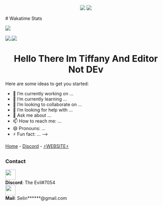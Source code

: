 <p align="center">
  <img src="https://github-readme-stats.vercel.app/api?username=Selinvictor&show_icons=true&count_private=true&include_all_commits=true&hide_border=true"/>
  <img src="https://github-readme-stats.vercel.app/api/top-langs/?username=Selinvictor&layout=compact&count_private=true&include_all_commits=true&hide_border=true&langs_count=10"/>
</p>
# Wakatime Stats

![](https://github-readme-stats.vercel.app/api/wakatime?username=Selinvictor&range=last_year&layout=compact&theme=radical)

<a href="https://github.com/anuraghazra/github-readme-stats">
  <img align="center" src="https://github-readme-stats.vercel.app/api/pin/?username=Selinvictor&repo=virusbot-project />
</a>
<a href="https://github.com/Selinvictor/virusbot-project">
  <img align="center" src="https://github-readme-stats.vercel.app/api/pin/?username=Selinvictor&repo=virusbot-project" />
</a>

<h1 align="center">Hello There Im Tiffany And Editor Not DEv</h1>




Here are some ideas to get you started:

- 🔭 I’m currently working on ...
- 🌱 I’m currently learning ...
- 👯 I’m looking to collaborate on ...
- 🤔 I’m looking for help with ...
- 💬 Ask me about ...
- 📫 How to reach me: ...
- 😄 Pronouns: ...
- ⚡ Fun fact: ...
-->

<div class="topnav">
  <a href="https://github.com/Selinvictor" class="active">Home</a> -
  <a href="https://discord.gg/DbGJtmg8jx">Discord</a> -
  <a href="http://virusbot.ml">⚡WEBSITE⚡</a>
</div>




### Contact

<p>
  <img src="https://media.discordapp.net/attachments/738419713255931987/846505423669428227/20210525_004954.gif" width="32" /> <br />
  <b>Discord</b>: The Evil#7054 <br/>
  <img src="https://icongr.am/fontawesome/envelope-o.svg?size=32&color=2198c0" width="32" /> <br />
  <b>Mail</b>: Selin******@gmail.com<br/>
</p>

